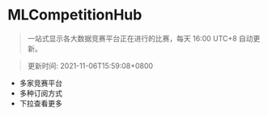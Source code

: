 # MLCompetitionHub

> 一站式显示各大数据竞赛平台正在进行的比赛，每天 16:00 UTC+8 自动更新。
  
> 更新时间: 2021-11-06T15:59:08+0800 

* 多家竞赛平台
* 多种订阅方式
* 下拉查看更多